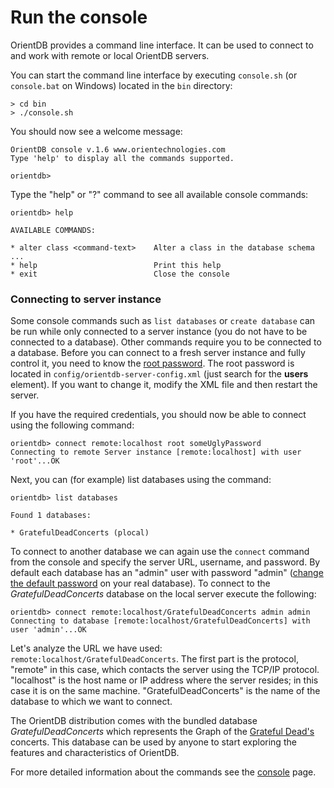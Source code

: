 # Run the console

OrientDB provides a command line interface. It can be used to connect to and work with remote or local OrientDB servers.

You can start the command line interface by executing `console.sh` (or `console.bat` on Windows)
located in the `bin` directory:

    > cd bin
    > ./console.sh

You should now see a welcome message:

    OrientDB console v.1.6 www.orientechnologies.com
    Type 'help' to display all the commands supported.

    orientdb>

Type the "help" or "?" command to see all available console commands:

    orientdb> help

    AVAILABLE COMMANDS:

    * alter class <command-text>    Alter a class in the database schema
    ...
    * help                          Print this help
    * exit                          Close the console

### Connecting to server instance

Some console commands such as `list databases` or `create database` can be run while only connected to a server instance (you do not have to be connected to a database). Other commands require you to be connected to a database. Before you can connect to a fresh server instance and fully control it, you need to know the [root password](Security.md#orientdb-server-security). The root password is located in `config/orientdb-server-config.xml` (just search for the **users** element). If you want to change it, modify the XML file and then restart the server.

If you have the required credentials, you should now be able to connect using the following command:

    orientdb> connect remote:localhost root someUglyPassword
    Connecting to remote Server instance [remote:localhost] with user 'root'...OK

Next, you can (for example) list databases using the command:

    orientdb> list databases

    Found 1 databases:

    * GratefulDeadConcerts (plocal)

To connect to another database we can again use the `connect` command from the console and specify the server URL, username, and password. By default each database has an "admin" user with password "admin" ([change the default password](Security.md#work-with-users) on your real database). To connect to the *GratefulDeadConcerts* database on the local server execute the following:

    orientdb> connect remote:localhost/GratefulDeadConcerts admin admin
    Connecting to database [remote:localhost/GratefulDeadConcerts] with user 'admin'...OK

Let's analyze the URL we have used: `remote:localhost/GratefulDeadConcerts`. The first part is the protocol, "remote" in this case, which contacts the server using the TCP/IP protocol. "localhost" is the host name or IP address where the server resides; in this case it is on the same machine. "GratefulDeadConcerts" is the name of the database to which we want to connect.

The OrientDB distribution comes with the bundled database *GratefulDeadConcerts* which represents the Graph of the [Grateful Dead's](http://en.wikipedia.org/wiki/Grateful_Dead) concerts. This database can be used by anyone to start exploring the features and characteristics of OrientDB.

For more detailed information about the commands see the [console](Console-Commands.md) page.
